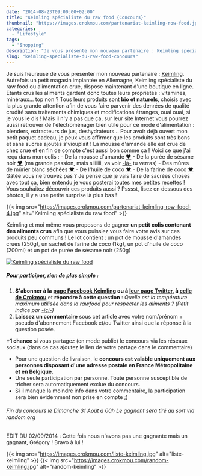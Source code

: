```yaml
---
date: "2014-08-23T09:00:00+02:00"
title: "Keimling spécialiste du raw food {Concours}"
thumbnail: "https://images.crokmou.com/partenariat-keimling-row-food.jpg"
categories:
  - "Lifestyle"
tags:
  - "Shopping"
description: "Je vous présente mon nouveau partenaire : Keimling spécialiste du raw food ou alimentation crue. Les aliments gardent donc toutes leurs propriétés..."
slug: "keimling-specialiste-du-raw-food-concours"
---
```


Je suis heureuse de vous présenter mon nouveau partenaire : [Keimling](http://www.keimling.fr/). Autrefois un petit magasin implantée en Allemagne, Keimling spécialiste du raw food ou alimentation crue, dispose maintenant d'une boutique en ligne. Etants crus les aliments gardent donc toutes leurs propriétés : vitamines, minéraux... top non ? Tous leurs produits sont **bio et naturels**, choisis avec la plus grande attention afin de vous faire parvenir des denrées de qualité crudité sans traitements chimiques et modifications étranges, ouai ouai, si je vous le dis ! Mais il n'y a pas que ça, sur leur site Internet vous pourrez aussi retrouver de l'électroménager bien utile pour ce mode d'alimentation : blenders, extracteurs de jus, deshydrateurs... Pour avoir déjà ouvert mon petit paquet cadeau, je peux vous affirmer que les produits sont très bons et sans sucres ajoutés s'viouplait ! La mousse d'amande elle est crue de chez crue et en fin de compte c'est aussi bon comme ça ! Voici ce que j'ai reçu dans mon colis : - De la mousse d'amande [❤](http://www.keimling.fr/mousse-d-amande-crue-1.html) - De la purée de sésame noir [❤](http://www.keimling.fr/puree-de-sesame-noir-tahini.html) (ma grande passion, mais siiiiiii, va voir [-là-](https://crokmou.com/?s=s%C3%A9same) tu verras) - Des mûres de mûrier blanc séchées [❤](http://www.keimling.fr/les-mures-du-murier-blanc.html) - De l'huile de coco [❤](http://www.keimling.fr/huile-de-noix-de-coco.html) - De la farine de coco [❤](http://www.keimling.fr/farine-de-coco-1.html) Gâtée vous ne trouvez pas ? Je pense que je vais faire de sacrées choses avec tout ça, bien entendu je vous posterai toutes mes petites recettes ! Vous souhaitez découvrir ces produits aussi ? Psssst, lisez en dessous des photos, il y a une petite surprise là plus bas !

{{< img src="https://images.crokmou.com/partenariat-keimling-row-food-4.jpg" alt="Keimling spécialiste du raw food" >}}

Keimling et moi même vous proposons de gagner **un petit colis contenant des aliments crus** afin que vous puissiez vous faire votre avis sur ces produits peu communs ! Le lot contient : un pot de mousse d'amandes crues (250g), un sachet de farine de coco (1kg), un pot d'huile de coco (200ml) et un pot de purée de sésame noir (250g)

[![Keimling spécialiste du raw food](https://images.crokmou.com/lot.jpg)](https://images.crokmou.com/lot.jpg)

##### Pour participer, rien de plus simple :

1.  **S'abonner à la [page Facebook Keimling](https://www.facebook.com/keimling.fr) ou à [leur page Twitter](https://twitter.com/KeimlingFR), à [celle de Crokmou](https://www.facebook.com/crokmou.blog)** et **répondre à cette question** : _Quelle est la température maximum utilisée dans la rawfood pour respecter les aliments ? (Petit indice par [-ici-](http://www.keimling.fr/a-propos-de-keimling/notre_philosophie))_
2.  **Laissez un commentaire** sous cet article avec votre nom/prénom + pseudo d'abonnement Facebook et/ou Twitter ainsi que la réponse à la question posée.

**+1 chance** si vous partagez (en mode public) le concours via les réseaux sociaux (dans ce cas ajoutez le lien de votre partage dans le commentaire)

*   Pour une question de livraison, le **concours est valable uniquement aux personnes disposant d'une adresse postale en France Métropolitaine et en Belgique**.
*   Une seule participation par personne. Toute personne susceptible de tricher sera automatiquement exclue du concours.
*   Si il manque la moindre info dans votre commentaire, la participation sera bien évidemment non prise en compte ;)

###### Fin du concours le Dimanche 31 Août à 00h Le gagnant sera tiré au sort via random.org

EDIT DU 02/09/2014 : Cette fois nous n'avons pas une gagnante mais un gagnant, Grégory ! Bravo à lui !

{{< img src="https://images.crokmou.com/liste-keimling.jpg" alt="liste-keimling" >}} {{< img src="https://images.crokmou.com/random-keimling.jpg" alt="random-keimling" >}}